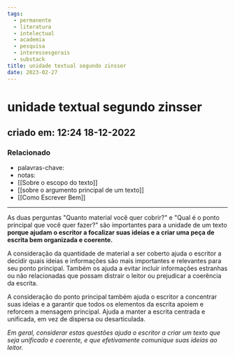 ```yaml
---
tags:
  - permanente
  - literatura
  - intelectual
  - academia
  - pesquisa
  - interessesgerais
  - substack
title: unidade textual segundo zinsser
date: 2023-02-27
---
```


# unidade textual segundo zinsser

## criado em: 12:24 18-12-2022

### Relacionado

- palavras-chave:
- notas: 
- [[Sobre o escopo do texto]]
- [[sobre o argumento principal de um texto]]
- [[Como Escrever Bem]]
---

As duas perguntas "Quanto material você quer cobrir?" e "Qual é o ponto principal que você quer fazer?" são importantes para a unidade de um texto **porque ajudam o escritor a focalizar suas ideias e a criar uma peça de escrita bem organizada e coerente.**

A consideração da quantidade de material a ser coberto ajuda o escritor a decidir quais ideias e informações são mais importantes e relevantes para seu ponto principal. Também os ajuda a evitar incluir informações estranhas ou não relacionadas que possam distrair o leitor ou prejudicar a coerência da escrita.

A consideração do ponto principal também ajuda o escritor a concentrar suas ideias e a garantir que todos os elementos da escrita apoiem e reforcem a mensagem principal. Ajuda a manter a escrita centrada e unificada, em vez de dispersa ou desarticulada.

*Em geral, considerar estas questões ajuda o escritor a criar um texto que seja unificado e coerente, e que efetivamente comunique suas ideias ao leitor.*
